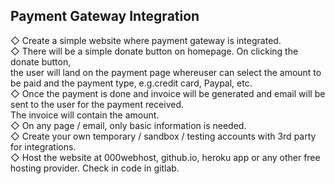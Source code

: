  <h2> Payment Gateway Integration </h2>
◇ Create a simple website where payment gateway is integrated. <br>
◇ There will be a simple donate button on homepage. On clicking the donate button, <br>
  the user will land on the payment page whereuser can select the amount to be paid and the payment type, e.g.credit card, Paypal, etc.<br>
◇ Once the payment is done and invoice will be generated and email will be sent to the user for the payment received. <br>
  The invoice will contain the amount.<br>
◇ On any page / email, only basic information is needed.<br>
◇ Create your own temporary / sandbox / testing accounts with 3rd party for integrations.<br>
◇ Host the website at 000webhost, github.io, heroku app or any other free hosting provider. Check in code in gitlab.<br>
